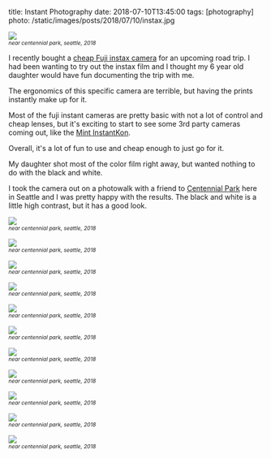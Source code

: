 title: Instant Photography
date: 2018-07-10T13:45:00
tags: [photography]
photo: /static/images/posts/2018/07/10/instax.jpg

<p>
<img class="img-responsive"
 src="/static/images/posts/2018/07/10/instax.jpg" />
  <br />
  <i style="font-size: 0.75em;">near centennial park, seattle, 2018</i>
</p>

I recently bought a [cheap Fuji instax camera](https://amzn.to/2znoG0p) for an upcoming road trip.  I had been wanting to try out the instax film and I thought my 6 year old daughter would have fun documenting the trip with me.

The ergonomics of this specific camera are terrible, but having the prints instantly make up for it.

Most of the fuji instant cameras are pretty basic with not a lot of control and cheap lenses, but it's exciting to start to see some 3rd party cameras coming out, like the [Mint InstantKon](https://mint-camera.com/about-instantkon-rf70/8/6751/7ba062720037b5113a1ffbc61e11fc79).

Overall, it's a lot of fun to use and cheap enough to just go for it.

My daughter shot most of the color film right away, but wanted nothing to do with the black and white.

I took the camera out on a photowalk with a friend to [Centennial Park](https://www.portseattle.org/places/centennial-park) here in Seattle and I was pretty happy with the results.  The black and white is a little high contrast, but it has a good look.


<p>
<img class="img-responsive"
 src="/static/images/posts/2018/07/10/instax-100.jpg" />
  <br />
  <i style="font-size: 0.75em;">near centennial park, seattle, 2018</i>
</p>

<p>
<img class="img-responsive"
 src="/static/images/posts/2018/07/10/instax-101.jpg" />
  <br />
  <i style="font-size: 0.75em;">near centennial park, seattle, 2018</i>
</p>

<p>
<img class="img-responsive"
 src="/static/images/posts/2018/07/10/instax-102.jpg" />
  <br />
  <i style="font-size: 0.75em;">near centennial park, seattle, 2018</i>
</p>

<p>
<img class="img-responsive"
 src="/static/images/posts/2018/07/10/instax-103.jpg" />
  <br />
  <i style="font-size: 0.75em;">near centennial park, seattle, 2018</i>
</p>

<p>
<img class="img-responsive"
 src="/static/images/posts/2018/07/10/instax-104.jpg" />
  <br />
  <i style="font-size: 0.75em;">near centennial park, seattle, 2018</i>
</p>

<p>
<img class="img-responsive"
 src="/static/images/posts/2018/07/10/instax-105.jpg" />
  <br />
  <i style="font-size: 0.75em;">near centennial park, seattle, 2018</i>
</p>

<p>
<img class="img-responsive"
 src="/static/images/posts/2018/07/10/instax-106.jpg" />
  <br />
  <i style="font-size: 0.75em;">near centennial park, seattle, 2018</i>
</p>

<p>
<img class="img-responsive"
 src="/static/images/posts/2018/07/10/instax-107.jpg" />
  <br />
  <i style="font-size: 0.75em;">near centennial park, seattle, 2018</i>
</p>

<p>
<img class="img-responsive"
 src="/static/images/posts/2018/07/10/instax-108.jpg" />
  <br />
  <i style="font-size: 0.75em;">near centennial park, seattle, 2018</i>
</p>

<p>
<img class="img-responsive"
 src="/static/images/posts/2018/07/10/instax-109.jpg" />
  <br />
  <i style="font-size: 0.75em;">near centennial park, seattle, 2018</i>
</p>

<p>
<img class="img-responsive"
 src="/static/images/posts/2018/07/10/instax-110.jpg" />
  <br />
  <i style="font-size: 0.75em;">near centennial park, seattle, 2018</i>
</p>